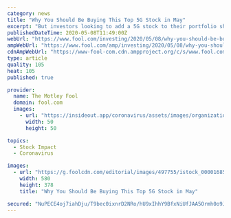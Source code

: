 ```yaml
---
category: news
title: "Why You Should Be Buying This Top 5G Stock in May"
excerpt: "But investors looking to add a 5G stock to their portfolio shouldn't pay much attention to those analyst estimates. There was a lot to like about Skyworks' latest quarterly report that could make it a top semiconductor pick for the future."
publishedDateTime: 2020-05-08T11:49:00Z
webUrl: "https://www.fool.com/investing/2020/05/08/why-you-should-be-buying-this-top-5g-stock-in-may.aspx"
ampWebUrl: "https://www.fool.com/amp/investing/2020/05/08/why-you-should-be-buying-this-top-5g-stock-in-may.aspx"
cdnAmpWebUrl: "https://www-fool-com.cdn.ampproject.org/c/s/www.fool.com/amp/investing/2020/05/08/why-you-should-be-buying-this-top-5g-stock-in-may.aspx"
type: article
quality: 105
heat: 105
published: true

provider:
  name: The Motley Fool
  domain: fool.com
  images:
    - url: "https://insideout.app/coronavirus/assets/images/organizations/fool.com-50x50.jpg"
      width: 50
      height: 50

topics:
  - Stock Impact
  - Coronavirus

images:
  - url: "https://g.foolcdn.com/editorial/images/497755/istock_000016851885_large_large.jpg"
    width: 580
    height: 378
    title: "Why You Should Be Buying This Top 5G Stock in May"

secured: "NuPECE4oj7iahDju/T9bec0ixnrD2NRo/hU9xIhhY9BfxNiUfJAA5Ormh0o9JhtWzi5bo2pATJrkr0WKgWkzY75L8IXSk3sdxcen+4OQKYjgvFYL/YoE0mpqsu/cToN61UcpoX2K4MGDm9EN0kXAiC1NOgzAZMfJLUCCurL5T1JT7emC3bXQGLW29D/bFZ0vzkzvZkvLvSim4xgSPPR7f4ILCkNrtwxdBWZnyxvIr8TpTaxWMv3900M1SzBo+P9O/jH9JBiWSUjYNzFNxwRX0hwN+2g8SiaRWkcj8bpi5hLVQPh8LlEYYGNoR2hEQWFU;4RUtjYDiFqInUo9/MFH1HQ=="
---
```



